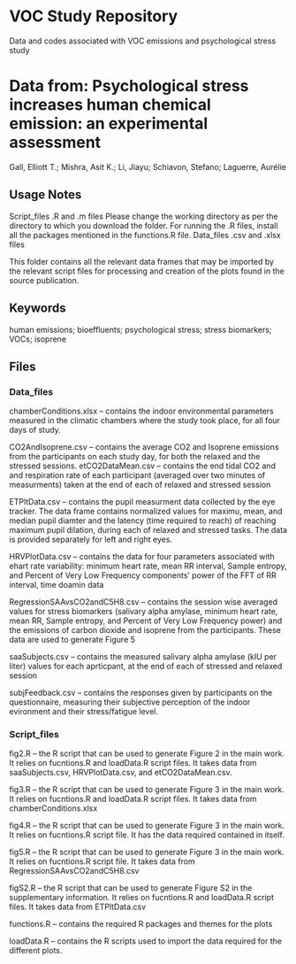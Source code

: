 # VOC Study Repository
Data and codes associated with VOC emissions and psychological stress study

# Data from: Psychological stress increases human chemical emission: an experimental assessment

Gall, Elliott T.; Mishra, Asit K.; Li, Jiayu; Schiavon, Stefano; Laguerre,  Aurélie

## Usage Notes
Script_files .R and .m files
Please change the working directory as per the directory to which you download the folder.
For running the .R files, install all the packages mentioned in the functions.R file.
Data_files .csv and .xlsx files

This folder contains all the relevant data frames that may be imported by the relevant script files for processing and creation of the plots found in the source publication.

## Keywords
human emissions; bioeffluents; psychological stress; stress biomarkers; VOCs; isoprene

## Files

### Data_files
chamberConditions.xlsx – contains the indoor environmental parameters measured in the climatic chambers where the study took place, for all four days of study.

CO2AndIsoprene.csv – contains the average CO2 and Isoprene emissions from the participants on each study day, for both the relaxed and the stressed sessions.
etCO2DataMean.csv – contains the end tidal CO2 and and respiration rate of each participant (averaged over two minutes of measurments) taken at the end of each of relaxed and stressed session

ETPltData.csv – contains the pupil measurment data collected by the eye tracker. The data frame contains normalized values for maximu, mean, and median pupil diamter and the latency (time required to reach) of reaching maximum pupil dilation, during each of relaxed and stressed tasks. The data is provided separately for left and right eyes.

HRVPlotData.csv – contains the data for four parameters associated with ehart rate variability: minimum heart rate, mean RR interval, Sample entropy, and Percent of Very Low Frequency components’ power of the FFT of RR interval, time doamin data

RegressionSAAvsCO2andC5H8.csv – contains the session wise averaged values for stress biomarkers (salivary alpha amylase, minimum heart rate, mean RR, Sample entropy, and Percent of Very Low Frequency  power) and the emissions of carbon dioxide and isoprene from the participants. These data are used to generate Figure 5

saaSubjects.csv – contains the measured salivary alpha amylase (kIU per liter) values for each aprticpant, at the end of each of stressed and relaxed session

subjFeedback.csv – contains the responses given by participants on the questionnaire, measuring their subjective perception of the indoor evironment and their stress/fatigue level. 

### Script_files
fig2.R – the R script that can be used to generate Figure 2 in the main work. It relies on fucntions.R and loadData.R script files. It takes data from saaSubjects.csv, HRVPlotData.csv, and etCO2DataMean.csv.

fig3.R – the R script that can be used to generate Figure 3 in the main work.  It relies on fucntions.R and loadData.R script files. It takes data from chamberConditions.xlsx

fig4.R – the R script that can be used to generate Figure 3 in the main work.  It relies on fucntions.R script file. It has the data required contained in itself.

fig5.R – the R script that can be used to generate Figure 3 in the main work.  It relies on fucntions.R script file. It takes data from RegressionSAAvsCO2andC5H8.csv

figS2.R – the R script that can be used to generate Figure S2 in the supplementary information. It relies on fucntions.R and loadData.R script files. It takes data from ETPltData.csv

functions.R – contains the required R packages and themes for the plots

loadData.R – contains the R scripts used to import the data required for the different plots. 

